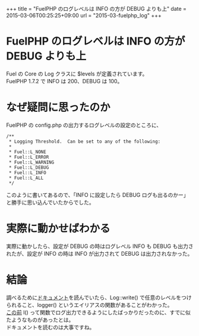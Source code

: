 +++
title = "FuelPHP のログレベルは INFO の方が DEBUG よりも上"
date = 2015-03-06T00:25:25+09:00
url = "2015-03-fuelphp_log"
+++

FuelPHP のログレベルは INFO の方が DEBUG よりも上
====
Fuel の Core の Log クラスに $levels が定義されています。  
FuelPHP 1.7.2 で INFO は 200、DEBUG は 100。

なぜ疑問に思ったのか
====
FuelPHP の config.php の出力するログレベルの設定のところに、

```
/**
 * Logging Threshold.  Can be set to any of the following:
 *
 * Fuel::L_NONE
 * Fuel::L_ERROR
 * Fuel::L_WARNING
 * Fuel::L_DEBUG
 * Fuel::L_INFO
 * Fuel::L_ALL
 */
```

このように書いてあるので、「INFO に設定したら DEBUG ログも出るのかー」と勝手に思い込んでいたからでした。

実際に動かせばわかる
====
実際に動かしたら、設定が DEBUG の時はログレベル INFO も DEBUG も出力されたが、設定が INFO の時は INFO が出力されて DEBUG は出力されなかった。

結論
====
調べるために[ドキュメント](http://fuelphp.com/docs/classes/log.html)を読んでいたら、Log::write() で任意のレベルをつけられること、logger() というエイリアスの関数があることがわかった。  
[この前](http://blog.5000164.jp/2015-03-fuelphp_debug/) l() って関数でログ出力できるようにしたばっかりだったのに、すでに似たようなものがあったとは。  
ドキュメントを読むのは大事ですね。
